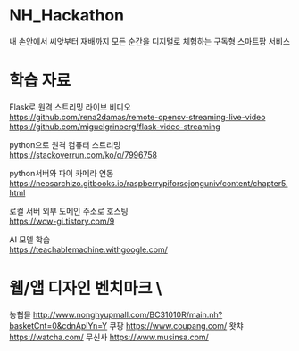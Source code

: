 # NH_Hackathon
내 손안에서 씨앗부터 재배까지 모든 순간을 디지털로 체험하는 구독형 스마트팜 서비스


# 학습 자료 

Flask로 원격 스트리밍 라이브 비디오 \
https://github.com/rena2damas/remote-opencv-streaming-live-video
https://github.com/miguelgrinberg/flask-video-streaming


python으로 원격 컴퓨터 스트리밍 \
https://stackoverrun.com/ko/q/7996758

python서버와 파이 카메라 연동 \
https://neosarchizo.gitbooks.io/raspberrypiforsejonguniv/content/chapter5.html

로컬 서버 외부 도메인 주소로 호스팅 \
https://wow-gi.tistory.com/9

AI 모델 학습  \
https://teachablemachine.withgoogle.com/

# 웹/앱 디자인 벤치마크 \
농협몰 http://www.nonghyupmall.com/BC31010R/main.nh?basketCnt=0&cdnAplYn=Y
쿠팡 https://www.coupang.com/
왓챠 https://watcha.com/
무신사 https://www.musinsa.com/




